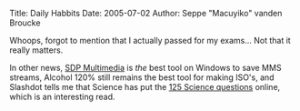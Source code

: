 Title: Daily Habbits
Date: 2005-07-02
Author: Seppe "Macuyiko" vanden Broucke

Whoops, forgot to mention that I actually passed for my exams... Not that it really matters.

In other news, [SDP Multimedia](http://sdp.ppona.com/) is *the* best tool on Windows to save MMS streams, Alcohol 120% still remains the best tool for making ISO's, and Slashdot tells me that Science has put the [125 Science questions](http://www.sciencemag.org/sciext/125th/) online, which is an interesting read.